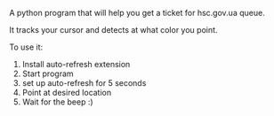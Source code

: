 A python program that will help you get a ticket for hsc.gov.ua queue.

It tracks your cursor and detects at what color you point.

To use it: 
1. Install auto-refresh extension
2.  Start program
3. set up auto-refresh for 5 seconds
4. Point at desired location
5. Wait for the beep :)
